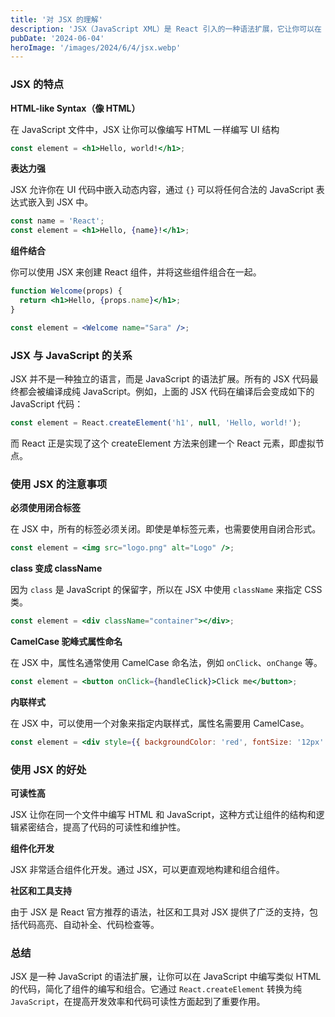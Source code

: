```yaml
---
title: '对 JSX 的理解'
description: 'JSX（JavaScript XML）是 React 引入的一种语法扩展，它让你可以在 JavaScript 代码中编写类似 HTML 的代码。这种语法简洁直观，便于描述组件的结构和内容。'
pubDate: '2024-06-04'
heroImage: '/images/2024/6/4/jsx.webp'
---
```


### JSX 的特点

**HTML-like Syntax（像 HTML）**

在 JavaScript 文件中，JSX 让你可以像编写 HTML 一样编写 UI 结构

```jsx
const element = <h1>Hello, world!</h1>;
```

**表达力强**

JSX 允许你在 UI 代码中嵌入动态内容，通过 `{}` 可以将任何合法的 JavaScript 表达式嵌入到 JSX 中。

```jsx
const name = 'React';
const element = <h1>Hello, {name}!</h1>;
```

**组件结合**

你可以使用 JSX 来创建 React 组件，并将这些组件组合在一起。

```jsx
function Welcome(props) {
  return <h1>Hello, {props.name}</h1>;
}

const element = <Welcome name="Sara" />;
```

### JSX 与 JavaScript 的关系

JSX 并不是一种独立的语言，而是 JavaScript 的语法扩展。所有的 JSX 代码最终都会被编译成纯 JavaScript。例如，上面的 JSX 代码在编译后会变成如下的 JavaScript 代码：

```jsx
const element = React.createElement('h1', null, 'Hello, world!');
```

而 React 正是实现了这个 createElement 方法来创建一个 React 元素，即虚拟节点。

### 使用 JSX 的注意事项

**必须使用闭合标签**

在 JSX 中，所有的标签必须关闭。即使是单标签元素，也需要使用自闭合形式。

```jsx
const element = <img src="logo.png" alt="Logo" />;
```

**class 变成 className**

因为 `class` 是 JavaScript 的保留字，所以在 JSX 中使用 `className` 来指定 CSS 类。

```jsx
const element = <div className="container"></div>;
```

**CamelCase 驼峰式属性命名**

在 JSX 中，属性名通常使用 CamelCase 命名法，例如 `onClick`、`onChange` 等。

```jsx
const element = <button onClick={handleClick}>Click me</button>;
```

**内联样式**

在 JSX 中，可以使用一个对象来指定内联样式，属性名需要用 CamelCase。

```jsx
const element = <div style={{ backgroundColor: 'red', fontSize: '12px' }}>Hello</div>;
```

### 使用 JSX 的好处

**可读性高**

JSX 让你在同一个文件中编写 HTML 和 JavaScript，这种方式让组件的结构和逻辑紧密结合，提高了代码的可读性和维护性。

**组件化开发**

JSX 非常适合组件化开发。通过 JSX，可以更直观地构建和组合组件。

**社区和工具支持**

由于 JSX 是 React 官方推荐的语法，社区和工具对 JSX 提供了广泛的支持，包括代码高亮、自动补全、代码检查等。



### 总结

JSX 是一种 JavaScript 的语法扩展，让你可以在 JavaScript 中编写类似 HTML 的代码，简化了组件的编写和组合。它通过 `React.createElement` 转换为纯 `JavaScript`，在提高开发效率和代码可读性方面起到了重要作用。







